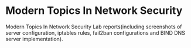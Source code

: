# Modern Topics In Network Security
Modern Topics In Network  Security Lab reports(including screenshots of server configuration, iptables rules, fail2ban configurations and BIND DNS server implementation).

